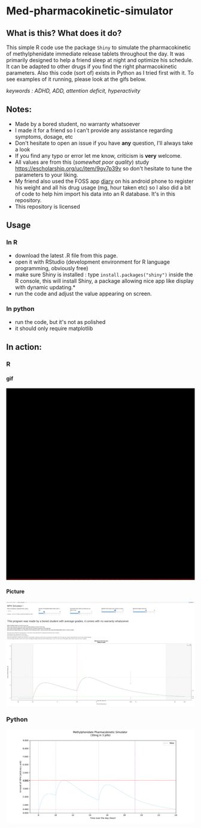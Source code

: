 # Med-pharmacokinetic-simulator
## What is this? What does it do?
This simple R code use the package `Shiny` to simulate the pharmacokinetic of methylphenidate immediate release tablets throughout the day. It was primarily designed to help a friend sleep at night and optimize his schedule.  It can be adapted to other drugs if you find the right pharmacokinetic parameters. Also this code (sort of) exists in Python as I tried first with it. To see examples of it running, please look at the gifs below.

*keywords : ADHD, ADD, attention deficit, hyperactivity*

## Notes:

* Made by a bored student, no warranty whatsoever
* I made it for a friend so I can't provide any assistance regarding symptoms, dosage, etc
* Don't hesitate to open an issue if you have **any** question, I'll always take a look
* If you find any typo or error let me know, criticism is **very** welcome.
* All values are from this (*somewhat poor quality*) study  https://escholarship.org/uc/item/9gv7p39v so don't hesitate to tune the parameters to your liking.
* My friend also used the FOSS app [diary](https://github.com/billthefarmer/diary) on his android phone to register his weight and all his drug usage (mg, hour taken etc) so I also did a bit of code to help him import his data into an R database. It's in this repository.
* This repository is licensed




## Usage
### In R
* download the latest .R file from this page.
* open it with RStudio (development environment for R language programming, obviously free)
* make sure Shiny is installed : type `install.packages("shiny")` inside the R console, this will install Shiny, a package allowing nice app like display with dynamic updating.*
* run the code and adjust the value appearing on screen.
### In python 
* run the code, but it's not as polished
* it should only require matplotlib


## In action:
### R
#### gif
![demo](screenshots/demo.gif)
#### Picture
![ ](screenshots/screenshot.png)
### Python
![ ](screenshots/screenshot_python.png)
